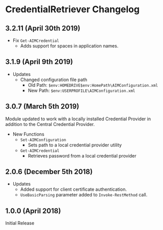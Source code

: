 # CredentialRetriever Changelog

## 3.2.11 (April 30th 2019)

- Fix `Get-AIMCredential`
  - Adds support for spaces in application names.

## 3.1.9 (April 9th 2019)

- Updates
  - Changed configuration file path
    - Old Path: `$env:HOMEDRIVE$env:HomePath\AIMConfiguration.xml`
    - New Path: `$env:USERPROFILE\AIMConfiguration.xml`

## 3.0.7 (March 5th 2019)

Module updated to work with a locally installed Credential Provider in addition to the Central Credential Provider.

- New Functions
  - `Set-AIMConfiguration`
    - Sets path to a local credential provider utility
  - `Get-AIMCredential`
    - Retrieves password from a local credential provider

## 2.0.6 (December 5th 2018)

- Updates
  - Added support for client certificate authentication.
  - `UseBasicParsing` parameter added to `Invoke-RestMethod` call.

## 1.0.0 (April 2018)

Initial Release